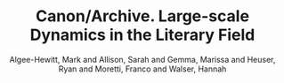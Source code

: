 ---
type: 'article'
pubkey: 'LLP11'
author: 'Algee-Hewitt, Mark and Allison, Sarah and Gemma, Marissa and Heuser, Ryan and Moretti, Franco and Walser, Hannah'
title: 'Canon/Archive. Large-scale Dynamics in the Literary Field'
journal: 'Stanford Literary Lab Pamphlets'
volume: '11'
url: 'https://litlab.stanford.edu/LiteraryLabPamphlet11.pdf'
year: 2016
project:
pamphlet:
  image: "/assets/images/p11.png"
  pdf: "https://litlab.stanford.edu/LiteraryLabPamphlet11.pdf"
  pubdate: 2016-01-01
  blurb: "Of the novelties introduced by digitization in the study of literature, the size of the archive is probably the most dramatic: we used to work on a couple of hundred nineteenth-century novels, and now we can analyze thousands of them, tens of thousands, tomorrow hundreds of thousands. It’s a moment of euphoria, for quantitative literary history: like having a telescope that makes you see entirely new galaxies. And it’s a moment of truth: so, have the digital skies revealed anything that changes our knowledge of literature?"
---